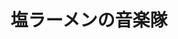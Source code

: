 ---
title: '塩ラーメンの音楽隊'
photo: '/images/acoustic-sioRamen.jpg'
logo: '/images/newMusic.png'
textup: 'ぼくは塩ラーメンの音楽隊です！'
building: '1-D'
floor: '4' 
location: '時間'
categoly: '3'
---